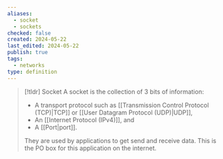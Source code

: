 ```yaml
---
aliases:
  - socket
  - sockets
checked: false
created: 2024-05-22
last_edited: 2024-05-22
publish: true
tags:
  - networks
type: definition
---
```

>[!tldr] Socket
>A socket is the collection of 3 bits of information:
>- A transport protocol such as [[Transmission Control Protocol (TCP)|TCP]] or [[User Datagram Protocol (UDP)|UDP]],
>- An [[Internet Protocol (IPv4)]], and
>- A [[Port|port]].
>
>They are used by applications to get send and receive data. This is the PO box for this application on the internet.

